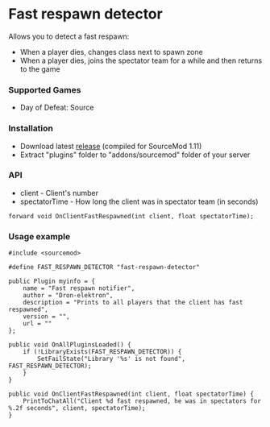 # Fast respawn detector

Allows you to detect a fast respawn:

* When a player dies, changes class next to spawn zone
* When a player dies, joins the spectator team for a while and then returns to the game

### Supported Games

* Day of Defeat: Source

### Installation

* Download latest [release](https://github.com/dronelektron/fast-respawn-detector/releases) (compiled for SourceMod 1.11)
* Extract "plugins" folder to "addons/sourcemod" folder of your server

### API

* client - Client's number
* spectatorTime - How long the client was in spectator team (in seconds)

```
forward void OnClientFastRespawned(int client, float spectatorTime);
```

### Usage example

```
#include <sourcemod>

#define FAST_RESPAWN_DETECTOR "fast-respawn-detector"

public Plugin myinfo = {
    name = "Fast respawn notifier",
    author = "Dron-elektron",
    description = "Prints to all players that the client has fast respawned",
    version = "",
    url = ""
};

public void OnAllPluginsLoaded() {
    if (!LibraryExists(FAST_RESPAWN_DETECTOR)) {
        SetFailState("Library '%s' is not found", FAST_RESPAWN_DETECTOR);
    }
}

public void OnClientFastRespawned(int client, float spectatorTime) {
    PrintToChatAll("Client %d fast respawned, he was in spectators for %.2f seconds", client, spectatorTime);
}
```
